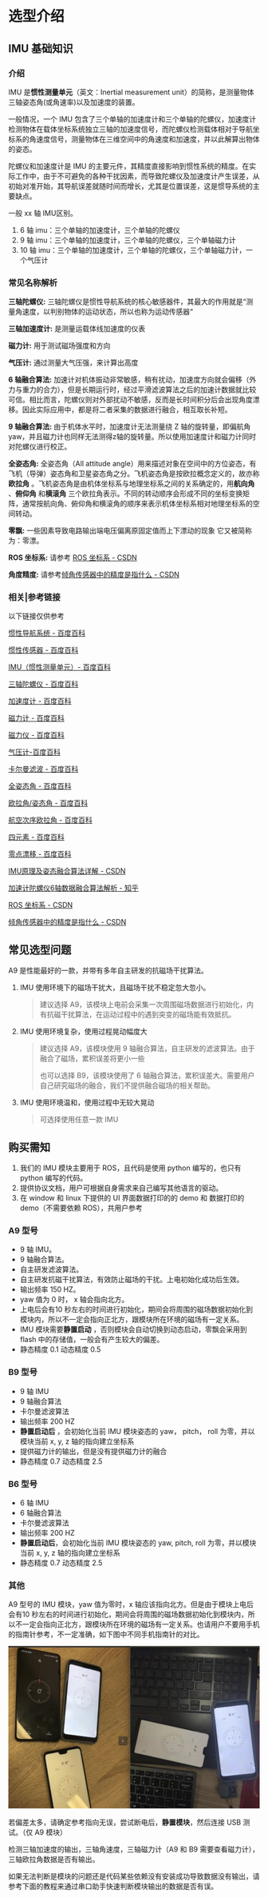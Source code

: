 # 选型介绍

## IMU 基础知识

### 介绍

IMU 是**惯性测量单元**（英文：Inertial measurement unit）的简称，是测量物体三轴姿态角(或角速率)以及加速度的装置。

一般情况，一个 IMU 包含了三个单轴的加速度计和三个单轴的陀螺仪，加速度计检测物体在载体坐标系统独立三轴的加速度信号，而陀螺仪检测载体相对于导航坐标系的角速度信号，测量物体在三维空间中的角速度和加速度，并以此解算出物体的姿态。

陀螺仪和加速度计是 IMU 的主要元件，其精度直接影响到惯性系统的精度。在实际工作中，由于不可避免的各种干扰因素，而导致陀螺仪及加速度计产生误差，从初始对准开始，其导航误差就随时间而增长，尤其是位置误差，这是惯导系统的主要缺点。

一般 xx 轴 IMU区别。

1. 6 轴 imu：三个单轴的加速度计，三个单轴的陀螺仪
2. 9 轴 imu：三个单轴的加速度计，三个单轴的陀螺仪，三个单轴磁力计
3. 10 轴 imu：三个单轴的加速度计，三个单轴的陀螺仪，三个单轴磁力计，一个气压计



### 常见名称解析

**三轴陀螺仪:** 三轴陀螺仪是惯性导航系统的核心敏感器件，其最大的作用就是“测量角速度，以判别物体的运动状态，所以也称为运动传感器“

**三轴加速度计:** 是测量运载体线加速度的仪表

**磁力计:** 用于测试磁场强度和方向

**气压计:** 通过测量大气压强，来计算出高度

**6 轴融合算法:** 加速计对机体振动非常敏感，稍有扰动，加速度方向就会偏移（外力与重力的合力），但是长期运行时，经过平滑滤波算法之后的加速计数据就比较可信。相比而言，陀螺仪则对外部扰动不敏感，反而是长时间积分后会出现角度漂移。因此实际应用中，都是将二者采集的数据进行融合，相互取长补短。

**9 轴融合算法:** 由于机体水平时，加速度计无法测量绕 Z 轴的旋转量，即偏航角 yaw，并且磁力计也同样无法测得z轴的旋转量。所以使用加速度计和磁力计同时对陀螺仪进行校正。

**全姿态角:** 全姿态角（All attitude angle）用来描述对象在空间中的方位姿态，有飞机（导弹）姿态角和卫星姿态角之分。飞机姿态角是按欧拉概念定义的，故亦称**欧拉角** 。飞机姿态角是由机体坐标系与地理坐标系之间的关系确定的，用**航向角** 、**俯仰角** 和**横滚角** 三个欧拉角表示。不同的转动顺序会形成不同的坐标变换矩阵，通常按航向角、俯仰角和横滚角的顺序来表示机体坐标系相对地理坐标系的空间转动。

**零飘:** 一些因素导致电路输出端电压偏离原固定值而上下漂动的现象 它又被简称为：零漂。

**ROS 坐标系:** 请参考 [ROS 坐标系 - CSDN](https://blog.csdn.net/shixiaolu63/article/details/78496457)

**角度精度:** 请参考[倾角传感器中的精度是指什么 - CSDN](https://blog.csdn.net/ZITN001/article/details/104977227)



### 相关|参考链接

以下链接仅供参考

[惯性导航系统 - 百度百科](https://baike.baidu.com/item/%E6%83%AF%E6%80%A7%E5%AF%BC%E8%88%AA%E7%B3%BB%E7%BB%9F/2286423)

[惯性传感器 - 百度百科](https://baike.baidu.com/item/%E6%83%AF%E6%80%A7%E4%BC%A0%E6%84%9F%E5%99%A8/5302574)

[IMU（惯性测量单元）- 百度百科](https://baike.baidu.com/item/IMU/23629630?fr=aladdin)

[三轴陀螺仪 - 百度百科](https://baike.baidu.com/item/%E4%B8%89%E8%BD%B4%E9%99%80%E8%9E%BA%E4%BB%AA/3785697?fr=aladdin)

[加速度计 - 百度百科](https://baike.baidu.com/item/%E5%8A%A0%E9%80%9F%E5%BA%A6%E8%AE%A1)

[磁力计 - 百度百科](https://baike.baidu.com/item/%E7%A3%81%E5%8A%9B%E8%AE%A1/4560428?fr=aladdin)

[磁力仪 - 百度百科](https://baike.baidu.com/item/%E7%A3%81%E5%8A%9B%E4%BB%AA?fr=aladdin)

[气压计-百度百科](https://baike.baidu.com/item/%E6%B0%94%E5%8E%8B%E8%AE%A1)

[卡尔曼滤波 - 百度百科](https://baike.baidu.com/item/%E5%8D%A1%E5%B0%94%E6%9B%BC%E6%BB%A4%E6%B3%A2/5485372?fr=aladdin)

[全姿态角 - 百度百科](https://baike.baidu.com/item/%E5%85%A8%E5%A7%BF%E6%80%81%E8%A7%92)

[欧拉角/姿态角 - 百度百科](https://baike.baidu.com/item/%E5%81%8F%E8%88%AA%E8%A7%92/4783835#3)

[航空次序欧拉角 - 百度百科](https://baike.baidu.com/item/%E8%88%AA%E7%A9%BA%E6%AC%A1%E5%BA%8F%E6%AC%A7%E6%8B%89%E8%A7%92/15275390)

[四元素 - 百度百科](https://baike.baidu.com/item/%E5%9B%9B%E5%85%83%E6%95%B0/5795379)

[零点漂移 - 百度百科](https://baike.baidu.com/item/%E9%9B%B6%E7%82%B9%E6%BC%82%E7%A7%BB/3701123)

[IMU原理及姿态融合算法详解 - CSDN](https://blog.csdn.net/RoboChengzi/article/details/97616482)

[加速计陀螺仪6轴数据融合算法解析 - 知乎](https://zhuanlan.zhihu.com/p/80799574)

[ROS 坐标系 - CSDN](https://blog.csdn.net/shixiaolu63/article/details/78496457)

[倾角传感器中的精度是指什么 - CSDN](https://blog.csdn.net/ZITN001/article/details/104977227)



## 常见选型问题

A9 是性能最好的一款，并带有多年自主研发的抗磁场干扰算法。



1. IMU 使用环境下的磁场干扰大，且磁场干扰不稳定忽大忽小。

   > 建议选择 A9，该模块上电前会采集一次周围磁场数据进行初始化，内有抗磁干扰算法，在运动过程中的遇到突变的磁场能有效抵抗。

2. IMU 使用环境复杂，使用过程晃动幅度大

   >建议选择 A9，该模块使用 9 轴融合算法，自主研发的滤波算法。由于融合了磁场，累积误差将更小一些
   >
   >也可以选择 B9，该模块使用了 6 轴融合算法，累积误差大。需要用户自己研究磁场的融合，我们不提供融合磁场的相关帮助。

3. IMU 使用环境温和，使用过程中无较大晃动

   >可选择使用任意一款 IMU



## 购买需知

1. 我们的 IMU 模块主要用于 ROS，且代码是使用 python 编写的，也只有 python 编写的代码。
2. 提供协议文档，用户可根据自身需求来自己编写其他语言的驱动。
3. 在 window 和 linux 下提供的 UI 界面数据打印的的 demo 和 数据打印的 demo（不需要依赖 ROS），共用户参考 



### A9 型号

* 9 轴 IMU。
* 9 轴融合算法。
* 自主研发滤波算法。
* 自主研发抗磁干扰算法，有效防止磁场的干扰。上电初始化成功后生效。
* 输出频率 150 HZ。
* yaw 值为 0 时， x 轴会指向北方。
* 上电后会有10 秒左右的时间进行初始化，期间会将周围的磁场数据初始化到模块内，所以不一定会指向正北方，跟模块所在环境的磁场有一定关系。
* IMU 模块需要**静置启动** ，否则模块会自动切换到动态启动，零飘会采用到 flash 中的存储值，一般会有产生较大的偏差。
* 静态精度 0.1 动态精度 0.5



### B9 型号

* 9 轴 IMU
* 9 轴融合算法
* 卡尔曼滤波算法
* 输出频率 200 HZ
* **静置启动后** ，会初始化当前 IMU 模块姿态的 yaw， pitch， roll 为零，并以模块当前 x, y, z 轴的指向建立坐标系
* 提供磁力计的输出，但是没有提供磁力计的融合
* 静态精度 0.7 动态精度 2.5  



### B6 型号

* 6 轴 IMU
* 6 轴融合算法
* 卡尔曼滤波算法
* 输出频率 200 HZ
* **静置启动后**，会初始化当前 IMU 模块姿态的 yaw, pitch, roll 为零，并以模块当前 x, y, z 轴的指向建立坐标系
* 静态精度 0.7 动态精度 2.5



### 其他

A9 型号的 IMU 模块，yaw 值为零时，x 轴应该指向北方。但是由于模块上电后会有10 秒左右的时间进行初始化，期间会将周围的磁场数据初始化到模块内，所以不一定会指向正北方，跟模块所在环境的磁场有一定关系。也请用户不要用手机的指南针参考，不一定准确，如下图中不同手机指南针的对比。

![](./img/north.jpg)

若偏差太多，请确定参考指向无误，尝试断电后，**静置模块**，然后连接 USB 测试。（仅 A9 模块）

检测三轴加速度的输出，三轴角速度，三轴磁力计（A9 和 B9 需要查看磁力计），三轴欧拉角数据是否有输出。

如果无法判断是模块的问题还是代码某些依赖没有安装成功导致数据没有输出，请参考下面的教程来通过串口助手快速判断模块输出的数据是否有误。
